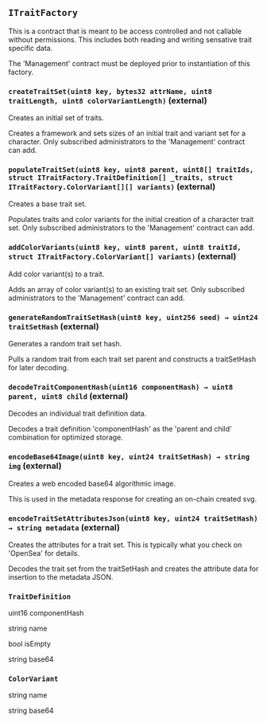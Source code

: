 ## `ITraitFactory`

This is a contract that is meant to be access controlled and not callable without permissions.
This includes both reading and writing sensative trait specific data.


The 'Management' contract must be deployed prior to instantiation of this factory.


### `createTraitSet(uint8 key, bytes32 attrName, uint8 traitLength, uint8 colorVariantLength)` (external)

Creates an initial set of traits.


Creates a framework and sets sizes of an initial trait and variant set for a character.
Only subscribed administrators to the 'Management' contract can add.


### `populateTraitSet(uint8 key, uint8 parent, uint8[] traitIds, struct ITraitFactory.TraitDefinition[] _traits, struct ITraitFactory.ColorVariant[][] variants)` (external)

Creates a base trait set.


Populates traits and color variants for the initial creation of a character trait set.
Only subscribed administrators to the 'Management' contract can add.


### `addColorVariants(uint8 key, uint8 parent, uint8 traitId, struct ITraitFactory.ColorVariant[] variants)` (external)

Add color variant(s) to a trait.


Adds an array of color variant(s) to an existing trait set.
Only subscribed administrators to the 'Management' contract can add.


### `generateRandomTraitSetHash(uint8 key, uint256 seed) → uint24 traitSetHash` (external)

Generates a random trait set hash.


Pulls a random trait from each trait set parent and constructs a traitSetHash for later decoding.


### `decodeTraitComponentHash(uint16 componentHash) → uint8 parent, uint8 child` (external)

Decodes an individual trait definition data.


Decodes a trait definition 'componentHash' as the 'parent and child' combination for optimized storage.


### `encodeBase64Image(uint8 key, uint24 traitSetHash) → string img` (external)

Creates a web encoded base64 algorithmic image.


This is used in the metadata response for creating an on-chain created svg.


### `encodeTraitSetAttributesJson(uint8 key, uint24 traitSetHash) → string metadata` (external)

Creates the attributes for a trait set.
This is typically what you check on 'OpenSea' for details.


Decodes the trait set from the traitSetHash and creates the attribute data for insertion to the metadata JSON.




### `TraitDefinition`


uint16 componentHash


string name


bool isEmpty


string base64


### `ColorVariant`


string name


string base64



